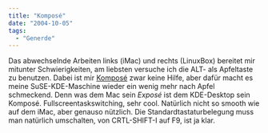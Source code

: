 ```yaml
---
title: "Komposé"
date: "2004-10-05"
tags:
  - "Generde"
---
```


Das abwechselnde Arbeiten links (iMac) und rechts (LinuxBox) bereitet mir mitunter Schwierigkeiten, am liebsten versuche ich die ALT- als Apfeltaste zu benutzen. Dabei ist mir [Komposé](http://kompose.berlios.de/) zwar keine Hilfe, aber dafür macht es meine SuSE-KDE-Maschine wieder ein wenig mehr nach Apfel schmeckend. Denn was dem Mac sein _Exposé_ ist dem KDE-Desktop sein Komposé. Fullscreentaskswitching, sehr cool. Natürlich nicht so smooth wie auf dem iMac, aber genauso nützlich. Die Standardtastaturbelegung muss man natürlich umschalten, von CRTL-SHIFT-I auf F9, ist ja klar.
